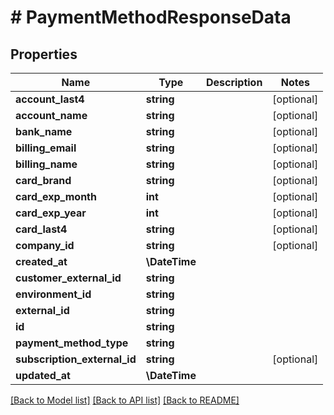 # # PaymentMethodResponseData

## Properties

Name | Type | Description | Notes
------------ | ------------- | ------------- | -------------
**account_last4** | **string** |  | [optional]
**account_name** | **string** |  | [optional]
**bank_name** | **string** |  | [optional]
**billing_email** | **string** |  | [optional]
**billing_name** | **string** |  | [optional]
**card_brand** | **string** |  | [optional]
**card_exp_month** | **int** |  | [optional]
**card_exp_year** | **int** |  | [optional]
**card_last4** | **string** |  | [optional]
**company_id** | **string** |  | [optional]
**created_at** | **\DateTime** |  |
**customer_external_id** | **string** |  |
**environment_id** | **string** |  |
**external_id** | **string** |  |
**id** | **string** |  |
**payment_method_type** | **string** |  |
**subscription_external_id** | **string** |  | [optional]
**updated_at** | **\DateTime** |  |

[[Back to Model list]](../../README.md#models) [[Back to API list]](../../README.md#endpoints) [[Back to README]](../../README.md)
